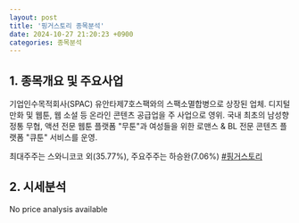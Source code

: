 ```yaml
---
layout: post
title: '핑거스토리 종목분석'
date: 2024-10-27 21:20:23 +0900
categories: 종목분석
---
```


## 1. 종목개요 및 주요사업

기업인수목적회사(SPAC) 유안타제7호스팩와의 스팩소멸합병으로 상장된 업체. 디지털 만화 및 웹툰, 웹 소설 등 온라인 콘텐츠 공급업을 주 사업으로 영위. 국내 최초의 남성향 정통 무협, 액션 전문 웹툰 플랫폼 "무툰"과 여성들을 위한 로맨스 & BL 전문 콘텐츠 플랫폼 "큐툰" 서비스를 운영.

최대주주는 스와니코코 외(35.77%), 주요주주는 하승완(7.06%)
[#핑거스토리](#)

## 2. 시세분석

No price analysis available
